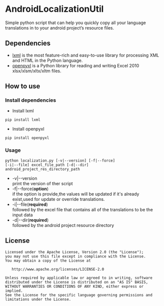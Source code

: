 # AndroidLocalizationUtil

Simple python script that can help you quickly copy all your language translations in to your android project’s resource files.

## Dependencies

* [lxml](http://lxml.de/) is the most feature-rich and easy-to-use library for processing XML and HTML in the Python language.
* [openpyxl](https://openpyxl.readthedocs.io/en/default/) is a Python library for reading and writing Excel 2010 xlsx/xlsm/xltx/xltm files.


## How to use

### Install dependencies

* Install lxml

```
pip install lxml
```

* Install openpyxl
```
pip install openpyxl
```

### Usage

```
python localization.py [-v|--version] [-f|--force] 
[-i|--file] excel_file_path [-d|--dir] android_project_res_directory_path
```

- -v|--version<br/>
print the version of ther script
- -f|--force(<b>option</b>)<br/> 
if the option is provide,the values will be updated if it's already exist,used for update or override translations.
- -i|--file(<b>required</b>)<br/>
followed by the excel file that contains all of the translations to be the input data
- -d|--dir(<b>required</b>)<br/>
followed by the android project resource directory


## License

    Licensed under the Apache License, Version 2.0 (the "License");
    you may not use this file except in compliance with the License.
    You may obtain a copy of the License at

       http://www.apache.org/licenses/LICENSE-2.0

    Unless required by applicable law or agreed to in writing, software
    distributed under the License is distributed on an "AS IS" BASIS,
    WITHOUT WARRANTIES OR CONDITIONS OF ANY KIND, either express or implied.
    See the License for the specific language governing permissions and
    limitations under the License.

